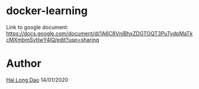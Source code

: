 # docker-learning

Link to google document:
https://docs.google.com/document/d/1A6C8VniBhxZDGTOQT3PuTydpMaTkcMXmbmSvtIwY4lQ/edit?usp=sharing

# Author 
[Hai Long Dao](https://longblog.info)
14/01/2020